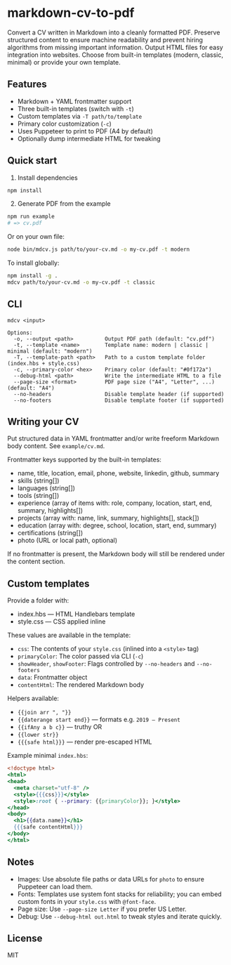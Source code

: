 # markdown-cv-to-pdf

Convert a CV written in Markdown into a cleanly formatted PDF. Preserve structured content to ensure machine readability and prevent hiring algorithms from missing important information. Output HTML files for easy integration into websites. Choose from built-in templates (modern, classic, minimal) or provide your own template.

## Features

- Markdown + YAML frontmatter support
- Three built-in templates (switch with `-t`)
- Custom templates via `-T path/to/template`
- Primary color customization (`-c`)
- Uses Puppeteer to print to PDF (A4 by default)
- Optionally dump intermediate HTML for tweaking

## Quick start

1) Install dependencies

```bash
npm install
```

2) Generate PDF from the example

```bash
npm run example
# => cv.pdf
```

Or on your own file:

```bash
node bin/mdcv.js path/to/your-cv.md -o my-cv.pdf -t modern
```

To install globally:

```bash
npm install -g .
mdcv path/to/your-cv.md -o my-cv.pdf -t classic
```

## CLI

```
mdcv <input>

Options:
  -o, --output <path>          Output PDF path (default: "cv.pdf")
  -t, --template <name>        Template name: modern | classic | minimal (default: "modern")
  -T, --template-path <path>   Path to a custom template folder (index.hbs + style.css)
  -c, --primary-color <hex>    Primary color (default: "#0f172a")
  --debug-html <path>          Write the intermediate HTML to a file
  --page-size <format>         PDF page size ("A4", "Letter", ...) (default: "A4")
  --no-headers                 Disable template header (if supported)
  --no-footers                 Disable template footer (if supported)
```

## Writing your CV

Put structured data in YAML frontmatter and/or write freeform Markdown body content. See `example/cv.md`.

Frontmatter keys supported by the built-in templates:

- name, title, location, email, phone, website, linkedin, github, summary
- skills (string[])
- languages (string[])
- tools (string[])
- experience (array of items with: role, company, location, start, end, summary, highlights[])
- projects (array with: name, link, summary, highlights[], stack[])
- education (array with: degree, school, location, start, end, summary)
- certifications (string[])
- photo (URL or local path, optional)

If no frontmatter is present, the Markdown body will still be rendered under the content section.

## Custom templates

Provide a folder with:

- index.hbs — HTML Handlebars template
- style.css — CSS applied inline

These values are available in the template:

- `css`: The contents of your `style.css` (inlined into a `<style>` tag)
- `primaryColor`: The color passed via CLI (`-c`)
- `showHeader`, `showFooter`: Flags controlled by `--no-headers` and `--no-footers`
- `data`: Frontmatter object
- `contentHtml`: The rendered Markdown body

Helpers available:

- `{{join arr ", "}}`
- `{{daterange start end}}` — formats e.g. `2019 — Present`
- `{{ifAny a b c}}` — truthy OR
- `{{lower str}}`
- `{{{safe html}}}` — render pre-escaped HTML

Example minimal `index.hbs`:

```hbs
<!doctype html>
<html>
<head>
  <meta charset="utf-8" />
  <style>{{{css}}}</style>
  <style>:root { --primary: {{primaryColor}}; }</style>
</head>
<body>
  <h1>{{data.name}}</h1>
  {{{safe contentHtml}}}
</body>
</html>
```

## Notes

- Images: Use absolute file paths or data URLs for `photo` to ensure Puppeteer can load them.
- Fonts: Templates use system font stacks for reliability; you can embed custom fonts in your `style.css` with `@font-face`.
- Page size: Use `--page-size Letter` if you prefer US Letter.
- Debug: Use `--debug-html out.html` to tweak styles and iterate quickly.

## License

MIT
